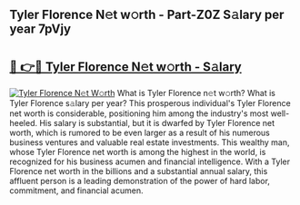 ## Tyler Florence N𝚎t w𝚘rth - Part-Z0Z S𝚊lary per year 7pVjy

# <h2><a href="http://gc3wq49.nevu.top/?p=Tyler+Florence">🔗 👉🔴 Tyler Florence N𝚎t w𝚘rth - S𝚊lary</a></h2>

[![Tyler Florence N𝚎t W𝚘rth](https://i.imgur.com/Oavwk0R.jpeg)](http://gc3wq49.nevu.top/?p=Tyler+Florence)
What is Tyler Florence n𝚎t w𝚘rth? What is Tyler Florence s𝚊lary per year?
This prosperous individual's Tyler Florence net worth is considerable, positioning him among the industry's most well-heeled. His salary is substantial, but it is dwarfed by Tyler Florence net worth, which is rumored to be even larger as a result of his numerous business ventures and valuable real estate investments. This wealthy man, whose Tyler Florence net worth is among the highest in the world, is recognized for his business acumen and financial intelligence. With a Tyler Florence net worth in the billions and a substantial annual salary, this affluent person is a leading demonstration of the power of hard labor, commitment, and financial acumen.
